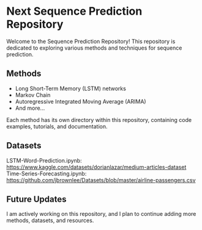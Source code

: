 # Next Sequence Prediction Repository

Welcome to the Sequence Prediction Repository! This repository is dedicated to exploring various methods and techniques for sequence prediction. 

## Methods
- Long Short-Term Memory (LSTM) networks
- Markov Chain
- Autoregressive Integrated Moving Average (ARIMA)
- And more...

Each method has its own directory within this repository, containing code examples, tutorials, and documentation.

## Datasets
LSTM-Word-Prediction.ipynb: https://www.kaggle.com/datasets/dorianlazar/medium-articles-dataset  <br>
Time-Series-Forecasting.ipynb: https://github.com/jbrownlee/Datasets/blob/master/airline-passengers.csv 
## Future Updates

I am actively working on this repository, and I plan to continue adding more methods, datasets, and resources.

